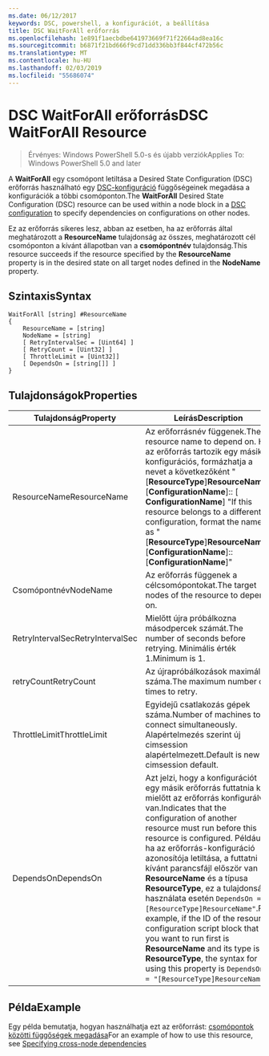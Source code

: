 ```yaml
---
ms.date: 06/12/2017
keywords: DSC, powershell, a konfigurációt, a beállítása
title: DSC WaitForAll erőforrás
ms.openlocfilehash: 1e891f1aecbdbe641973669f71f22664ad8ea16c
ms.sourcegitcommit: b6871f21bd666f9cd71dd336bb3f844cf472b56c
ms.translationtype: MT
ms.contentlocale: hu-HU
ms.lasthandoff: 02/03/2019
ms.locfileid: "55686074"
---
```

# <a name="dsc-waitforall-resource"></a><span data-ttu-id="29854-103">DSC WaitForAll erőforrás</span><span class="sxs-lookup"><span data-stu-id="29854-103">DSC WaitForAll Resource</span></span>

> <span data-ttu-id="29854-104">Érvényes: Windows PowerShell 5.0-s és újabb verziók</span><span class="sxs-lookup"><span data-stu-id="29854-104">Applies To: Windows PowerShell 5.0 and later</span></span>

<span data-ttu-id="29854-105">A **WaitForAll** egy csomópont letiltása a Desired State Configuration (DSC) erőforrás használható egy [DSC-konfiguráció](../../../configurations/configurations.md) függőségeinek megadása a konfigurációk a többi csomóponton.</span><span class="sxs-lookup"><span data-stu-id="29854-105">The **WaitForAll** Desired State Configuration (DSC) resource can be used within a node block in a [DSC configuration](../../../configurations/configurations.md) to specify dependencies on configurations on other nodes.</span></span>

<span data-ttu-id="29854-106">Ez az erőforrás sikeres lesz, abban az esetben, ha az erőforrás által meghatározott a **ResourceName** tulajdonság az összes, meghatározott cél csomóponton a kívánt állapotban van a **csomópontnév** tulajdonság.</span><span class="sxs-lookup"><span data-stu-id="29854-106">This resource succeeds if the resource specified by the **ResourceName** property is in the desired state on all target nodes defined in the **NodeName** property.</span></span>

## <a name="syntax"></a><span data-ttu-id="29854-107">Szintaxis</span><span class="sxs-lookup"><span data-stu-id="29854-107">Syntax</span></span>

```
WaitForAll [string] #ResourceName
{
    ResourceName = [string]
    NodeName = [string]
    [ RetryIntervalSec = [Uint64] ]
    [ RetryCount = [Uint32] ]
    [ ThrottleLimit = [Uint32]]
    [ DependsOn = [string[]] ]
}
```

## <a name="properties"></a><span data-ttu-id="29854-108">Tulajdonságok</span><span class="sxs-lookup"><span data-stu-id="29854-108">Properties</span></span>

|  <span data-ttu-id="29854-109">Tulajdonság</span><span class="sxs-lookup"><span data-stu-id="29854-109">Property</span></span>  |  <span data-ttu-id="29854-110">Leírás</span><span class="sxs-lookup"><span data-stu-id="29854-110">Description</span></span>   |
|---|---|
| <span data-ttu-id="29854-111">ResourceName</span><span class="sxs-lookup"><span data-stu-id="29854-111">ResourceName</span></span>| <span data-ttu-id="29854-112">Az erőforrásnév függenek.</span><span class="sxs-lookup"><span data-stu-id="29854-112">The resource name to depend on.</span></span> <span data-ttu-id="29854-113">Ha az erőforrás tartozik egy másik konfigurációs, formázhatja a nevet a következőként "[__ResourceType__]__ResourceName__:: [__ConfigurationName__]:: [ __ConfigurationName__] "</span><span class="sxs-lookup"><span data-stu-id="29854-113">If this resource belongs to a different configuration, format the name as "[__ResourceType__]__ResourceName__::[__ConfigurationName__]::[__ConfigurationName__]"</span></span>|
| <span data-ttu-id="29854-114">Csomópontnév</span><span class="sxs-lookup"><span data-stu-id="29854-114">NodeName</span></span>| <span data-ttu-id="29854-115">Az erőforrás függenek a célcsomópontokat.</span><span class="sxs-lookup"><span data-stu-id="29854-115">The target nodes of the resource to depend on.</span></span>|
| <span data-ttu-id="29854-116">RetryIntervalSec</span><span class="sxs-lookup"><span data-stu-id="29854-116">RetryIntervalSec</span></span>| <span data-ttu-id="29854-117">Mielőtt újra próbálkozna másodpercek számát.</span><span class="sxs-lookup"><span data-stu-id="29854-117">The number of seconds before retrying.</span></span> <span data-ttu-id="29854-118">Minimális érték 1.</span><span class="sxs-lookup"><span data-stu-id="29854-118">Minimum is 1.</span></span>|
| <span data-ttu-id="29854-119">retryCount</span><span class="sxs-lookup"><span data-stu-id="29854-119">RetryCount</span></span>| <span data-ttu-id="29854-120">Az újrapróbálkozások maximális száma.</span><span class="sxs-lookup"><span data-stu-id="29854-120">The maximum number of times to retry.</span></span>|
| <span data-ttu-id="29854-121">ThrottleLimit</span><span class="sxs-lookup"><span data-stu-id="29854-121">ThrottleLimit</span></span>| <span data-ttu-id="29854-122">Egyidejű csatlakozás gépek száma.</span><span class="sxs-lookup"><span data-stu-id="29854-122">Number of machines to connect simultaneously.</span></span> <span data-ttu-id="29854-123">Alapértelmezés szerint új cimsession alapértelmezett.</span><span class="sxs-lookup"><span data-stu-id="29854-123">Default is new-cimsession default.</span></span>|
| <span data-ttu-id="29854-124">DependsOn</span><span class="sxs-lookup"><span data-stu-id="29854-124">DependsOn</span></span> | <span data-ttu-id="29854-125">Azt jelzi, hogy a konfigurációt egy másik erőforrás futtatnia kell, mielőtt az erőforrás konfigurálva van.</span><span class="sxs-lookup"><span data-stu-id="29854-125">Indicates that the configuration of another resource must run before this resource is configured.</span></span> <span data-ttu-id="29854-126">Például, ha az erőforrás-konfiguráció azonosítója letiltása, a futtatni kívánt parancsfájl először van __ResourceName__ és a típusa __ResourceType__, ez a tulajdonság használata esetén `DependsOn = "[ResourceType]ResourceName"`.</span><span class="sxs-lookup"><span data-stu-id="29854-126">For example, if the ID of the resource configuration script block that you want to run first is __ResourceName__ and its type is __ResourceType__, the syntax for using this property is `DependsOn = "[ResourceType]ResourceName"`.</span></span>|

## <a name="example"></a><span data-ttu-id="29854-127">Példa</span><span class="sxs-lookup"><span data-stu-id="29854-127">Example</span></span>

<span data-ttu-id="29854-128">Egy példa bemutatja, hogyan használhatja ezt az erőforrást: [csomópontok közötti függőségek megadása](../../../configurations/crossNodeDependencies.md)</span><span class="sxs-lookup"><span data-stu-id="29854-128">For an example of how to use this resource, see [Specifying cross-node dependencies](../../../configurations/crossNodeDependencies.md)</span></span>
